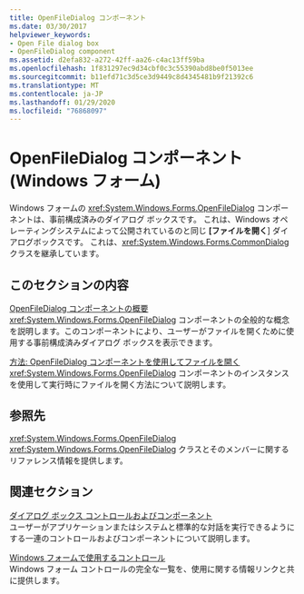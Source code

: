 ```yaml
---
title: OpenFileDialog コンポーネント
ms.date: 03/30/2017
helpviewer_keywords:
- Open File dialog box
- OpenFileDialog component
ms.assetid: d2efa832-a272-42ff-aa26-c4ac13ff59ba
ms.openlocfilehash: 1f831297ec9d34cbf0c3c55390abd8be0f5013ee
ms.sourcegitcommit: b11efd71c3d5ce3d9449c8d4345481b9f21392c6
ms.translationtype: MT
ms.contentlocale: ja-JP
ms.lasthandoff: 01/29/2020
ms.locfileid: "76868097"
---
```

# <a name="openfiledialog-component-windows-forms"></a>OpenFileDialog コンポーネント (Windows フォーム)
Windows フォームの <xref:System.Windows.Forms.OpenFileDialog> コンポーネントは、事前構成済みのダイアログ ボックスです。 これは、Windows オペレーティングシステムによって公開されているのと同じ **[ファイルを開く**] ダイアログボックスです。 これは、<xref:System.Windows.Forms.CommonDialog> クラスを継承しています。  
  
## <a name="in-this-section"></a>このセクションの内容  
 [OpenFileDialog コンポーネントの概要](openfiledialog-component-overview-windows-forms.md)  
 <xref:System.Windows.Forms.OpenFileDialog> コンポーネントの全般的な概念を説明します。このコンポーネントにより、ユーザーがファイルを開くために使用する事前構成済みダイアログ ボックスを表示できます。  
  
 [方法: OpenFileDialog コンポーネントを使用してファイルを開く](how-to-open-files-using-the-openfiledialog-component.md)  
 <xref:System.Windows.Forms.OpenFileDialog> コンポーネントのインスタンスを使用して実行時にファイルを開く方法について説明します。  
  
## <a name="reference"></a>参照先  
 <xref:System.Windows.Forms.OpenFileDialog>  
 <xref:System.Windows.Forms.OpenFileDialog> クラスとそのメンバーに関するリファレンス情報を提供します。  
  
## <a name="related-sections"></a>関連セクション  
 [ダイアログ ボックス コントロールおよびコンポーネント](dialog-box-controls-and-components-windows-forms.md)  
 ユーザーがアプリケーションまたはシステムと標準的な対話を実行できるようにする一連のコントロールおよびコンポーネントについて説明します。  
  
 [Windows フォームで使用するコントロール](controls-to-use-on-windows-forms.md)  
 Windows フォーム コントロールの完全な一覧を、使用に関する情報リンクと共に提供します。
